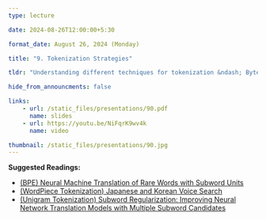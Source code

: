 ```yaml
---
type: lecture

date: 2024-08-26T12:00:00+5:30

format_date: August 26, 2024 (Monday)

title: "9. Tokenization Strategies"

tldr: "Understanding different techniques for tokenization &ndash; Byte-Pair Encoding (BPE), WordPiece, Unigram tokenization."

hide_from_announcments: false

links: 
    - url: /static_files/presentations/90.pdf
      name: slides
    - url: https://youtu.be/NiFqrK9wv4k
      name: video

thumbnail: /static_files/presentations/90.jpg
---
```


**Suggested Readings:**
- [(BPE) Neural Machine Translation of Rare Words with Subword Units](https://arxiv.org/abs/1508.07909)
- [(WordPiece Tokenization) Japanese and Korean Voice Search](https://ieeexplore.ieee.org/stamp/stamp.jsp?arnumber=6289079)
- [(Unigram Tokenization) Subword Regularization: Improving Neural Network Translation Models with Multiple Subword Candidates](https://arxiv.org/abs/1804.10959)
<!-- Other additional contents using markdown -->
